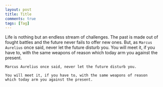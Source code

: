 ```yaml
---
layout: post
title: Title
comments: true
tags: [Tag]
---
```


Life is nothing but an endless stream of challenges. The past is made out of fought battles and the future never fails to offer new ones.
But, as `Marcus Aurelius` once said, never let the future disturb you. You will meet it, if you have to, with the same weapons of reason which today arm you against the present.

```
Marcus Aurelius once said, never let the future disturb you. 

You will meet it, if you have to, with the same weapons of reason which today arm you against the present.
```
